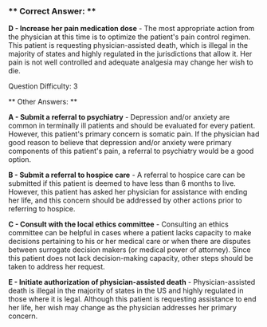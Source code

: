 ### ** Correct Answer: **

**D - Increase her pain medication dose** - The most appropriate action from the physician at this time is to optimize the patient's pain control regimen. This patient is requesting physician-assisted death, which is illegal in the majority of states and highly regulated in the jurisdictions that allow it. Her pain is not well controlled and adequate analgesia may change her wish to die.

Question Difficulty: 3

** Other Answers: **

**A - Submit a referral to psychiatry** - Depression and/or anxiety are common in terminally ill patients and should be evaluated for every patient. However, this patient's primary concern is somatic pain. If the physician had good reason to believe that depression and/or anxiety were primary components of this patient's pain, a referral to psychiatry would be a good option.

**B - Submit a referral to hospice care** - A referral to hospice care can be submitted if this patient is deemed to have less than 6 months to live. However, this patient has asked her physician for assistance with ending her life, and this concern should be addressed by other actions prior to referring to hospice.

**C - Consult with the local ethics committee** - Consulting an ethics committee can be helpful in cases where a patient lacks capacity to make decisions pertaining to his or her medical care or when there are disputes between surrogate decision makers (or medical power of attorney). Since this patient does not lack decision-making capacity, other steps should be taken to address her request.

**E - Initiate authorization of physician-assisted death** - Physician-assisted death is illegal in the majority of states in the US and highly regulated in those where it is legal. Although this patient is requesting assistance to end her life, her wish may change as the physician addresses her primary concern.

